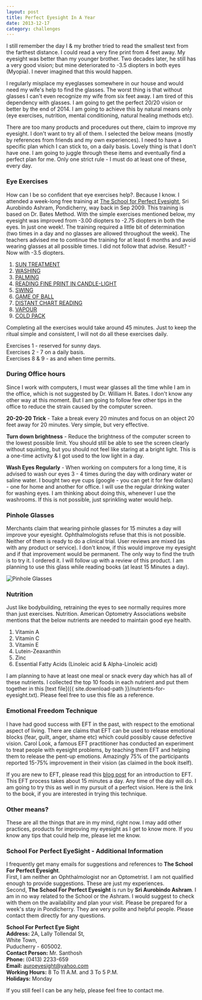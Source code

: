 ```yaml
---
layout: post
title: Perfect Eyesight In A Year
date: 2013-12-17
category: challenges
---
```


I still remember the day I & my brother tried to read the smallest text from the farthest distance. I could read a very fine print from 4 feet away. My eyesight was better than my younger brother. Two decades later, he still has a very good vision; but mine deteriorated to -3.5 diopters in both eyes (Myopia). I never imagined that this would happen.  

I regularly misplace my eyeglasses somewhere in our house and would need my wife's help to find the glasses. The worst thing is that without glasses I can't even recognize my wife from six feet away. I am tired of this dependency with glasses. I am going to get the perfect 20/20 vision or better by the end of 2014. I am going to achieve this by natural means only (eye exercises, nutrition, mental conditioning, natural healing methods etc).   

There are too many products and procedures out there, claim to improve my eyesight. I don't want to try all of them. I selected the below means (mostly by references from friends and my own experiences). I need to have a specific plan which I can stick to, on a daily basis. Lovely thing is that I don't have one. I am going to juggle through these items and eventually find a perfect plan for me. Only one strict rule - I must do at least one of these, every day.  

### Eye Exercises

How can I be so confident that eye exercises help?. Because I know. I attended a week-long free training at [The School for Perfect Eyesight][school-url], Sri Aurobindo Ashram, Pondicherry, way back in Sep 2009. This training is based on Dr. Bates Method. With the simple exercises mentioned below, my eyesight was improved from -3.00 diopters to -2.75 diopters in both the eyes. In just one week!. The training required a little bit of determination (two times in a day and no glasses are allowed throughout the week). The teachers advised me to continue the training for at least 6 months and avoid wearing glasses at all possible times. I did not follow that advise. Result? - Now with -3.5 diopters. 

1. [SUN TREATMENT][1]
2. [WASHING][2]
3. [PALMING][3]
4. [READING FINE PRINT IN CANDLE-LIGHT][4]
5. [SWING][5]
6. [GAME OF BALL][6]
7. [DISTANT CHART READING][7]
8. [VAPOUR][8]
9. [COLD PACK][9]

[1]: http://motherandsriaurobindo.in/#_StaticContent/SriAurobindoAshram/-03%20The%20Ashram/Departments/School%20For%20Perfect%20Eyesight/-01%20Sun%20Treatment.htm
[2]: http://motherandsriaurobindo.in/#_StaticContent/SriAurobindoAshram/-03%20The%20Ashram/Departments/School%20For%20Perfect%20Eyesight/-02%20Washing.htm
[3]: http://motherandsriaurobindo.in/#_StaticContent/SriAurobindoAshram/-03%20The%20Ashram/Departments/School%20For%20Perfect%20Eyesight/-03%20Palming.htm
[4]: http://motherandsriaurobindo.in/#_StaticContent/SriAurobindoAshram/-03%20The%20Ashram/Departments/School%20For%20Perfect%20Eyesight/-04%20Reading%20Fine%20Print%20in%20Candle-Light.htm
[5]: http://motherandsriaurobindo.in/#_StaticContent/SriAurobindoAshram/-03%20The%20Ashram/Departments/School%20For%20Perfect%20Eyesight/-05%20Swing.htm
[6]: http://motherandsriaurobindo.in/#_StaticContent/SriAurobindoAshram/-03%20The%20Ashram/Departments/School%20For%20Perfect%20Eyesight/-06%20Game%20of%20Ball.htm
[7]: http://motherandsriaurobindo.in/#_StaticContent/SriAurobindoAshram/-03%20The%20Ashram/Departments/School%20For%20Perfect%20Eyesight/-07%20Distant%20Chart%20Reading.htm
[8]: http://motherandsriaurobindo.in/#_StaticContent/SriAurobindoAshram/-03%20The%20Ashram/Departments/School%20For%20Perfect%20Eyesight/-08%20Vapour.htm
[9]: http://motherandsriaurobindo.in/#_StaticContent/SriAurobindoAshram/-03%20The%20Ashram/Departments/School%20For%20Perfect%20Eyesight/-09%20Cold%20Pack.htm

[school-url]: http://motherandsriaurobindo.in/#_StaticContent/SriAurobindoAshram/-03%20The%20Ashram/Departments/School%20For%20Perfect%20Eyesight/-00%20Contents.htm

Completing all the exercises would take around 45 minutes. Just to keep the ritual simple and consistent, I will not do all these exercises daily.   

Exercises 1 - reserved for sunny days.  
Exercises 2 - 7 on a daily basis.  
Exercises 8 & 9 - as and when time permits.  

### During Office hours

Since I work with computers, I must wear glasses all the time while I am in the office, which is not suggested by Dr. William H. Bates. I don't know any other way at this moment. But I am going to follow few other tips in the office to reduce the strain caused by the computer screen.  

**20-20-20 Trick** - Take a break every 20 minutes and focus on an object 20 feet away for 20 minutes. Very simple, but very effective.  

**Turn down brightness** - Reduce the brightness of the computer screen to the lowest possible limit. You should still be able to see the screen clearly without squinting, but you should not feel like staring at a bright light. This is a one-time activity & I got used to the low light in a day.  

**Wash Eyes Regularly** - When working on computers for a long time, it is advised to wash our eyes 3 - 4 times during the day with ordinary water or saline water. I bought two eye cups (google - you can get it for few dollars) - one for home and another for office. I will use the regular drinking water for washing eyes. I am thinking about doing this, whenever I use the washrooms. If this is not possible, just sprinkling water would help.  

### Pinhole Glasses

Merchants claim that wearing pinhole glasses for 15 minutes a day will improve your eyesight. Ophthalmologists refuse that this is not possible. Neither of them is ready to do a clinical trial. User reviews are mixed (as with any product or service). I don't know, if this would improve my eyesight and if that improvement would be permanent. The only way to find the truth is to try it. I ordered it. I will follow up with a review of this product. I am planning to use this glass while reading books (at least 15 Minutes a day).  

![Pinhole Glasses]({{site.img-path}}/pinhole-glasses.jpg)  

### Nutrition

Just like bodybuilding, retraining the eyes to see normally requires more than just exercises. Nutrition. American Optometry Associations website mentions that the below nutrients are needed to maintain good eye health.  

1. Vitamin A
2. Vitamin C
3. Vitamin E
4. Lutein-Zeaxanthin
5. Zinc
6. Essential Fatty Acids (Linoleic acid & Alpha-Linoleic acid)

I am planning to have at least one meal or snack every day which has all of these nutrients. I collected the top 10 foods in each nutrient and put them together in this [text file]({{ site.download-path }}/nutrients-for-eyesight.txt). Please feel free to use this file as a reference.  

### Emotional Freedom Technique

I have had good success with EFT in the past, with respect to the emotional aspect of living. There are claims that EFT can be used to release emotional blocks (fear, guilt, anger, shame etc) which could possibly cause defective vision. Carol Look, a famous EFT practitioner has conducted an experiment to treat people with eyesight problems, by teaching them EFT and helping them to release the pent-up emotions. Amazingly 75% of the participants reported 15-75% improvement in their vision (as claimed in the book itself).  

If you are new to EFT, please read this [blog post]({{site.url}}/the-eft-manual-cary-craig-book-review/) for an introduction to EFT. This EFT process takes about 15 minutes a day. Any time of the day will do. I am going to try this as well in my pursuit of a perfect vision. Here is the link to the book, if you are interested in trying this technique.  

### Other means?

These are all the things that are in my mind, right now. I may add other practices, products for improving my eyesight as I get to know more. If you know any tips that could help me, please let me know.  

### School For Perfect EyeSight - Additional Information

I frequently get many emails for suggestions and references to **The School For Perfect Eyesight**.   
First, I am neither an Ophthalmologist nor an Optometrist. I am not qualified enough to provide suggestions. These are just my experiences.   
Second, **The School For Perfect Eyesight** is run by **Sri Aurobindo Ashram**. I am in no way related to the School or the Ashram. I would suggest to check with them on the availability and plan your visit. Please be prepared for a week's stay in Pondicherry. They are very polite and helpful people. Please contact them directly for any questions.

**School For Perfect Eye Sight**  
**Address:** 2A, Lally Tollendal St,  
White Town,   
Puducherry - 605002.  
**Contact Person:** Mr. Santhosh  
**Phone:** (0413) 2233-659   
**Email:** auroeyesight@yahoo.com  
**Working Hours:** 8 To 11 A.M. and 3 To 5 P.M.  
**Holidays:** Monday  

If you still feel I can be any help, please feel free to contact me.  
